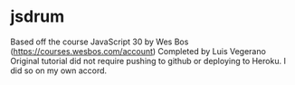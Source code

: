 # jsdrum
Based off the course JavaScript 30 by Wes Bos (https://courses.wesbos.com/account) Completed by Luis Vegerano
Original tutorial did not require pushing to github or deploying to Heroku.  I did so on my own accord.
